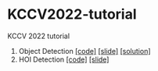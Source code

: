 # KCCV2022-tutorial
KCCV 2022 tutorial 

1. Object Detection [[code]](https://github.com/mlvlab/KCCV2022-tutorial/blob/main/KCCV2022_Object_Detection_Problem.ipynb) [[slide]](https://github.com/mlvlab/KCCV2022-tutorial/blob/main/KCCV22-Object_Detection.pdf) [[solution]](https://github.com/mlvlab/KCCV2022-tutorial/blob/main/KCCV2022_Object_Detection_Solution.ipynb)
2. HOI Detection [[code]](https://github.com/mlvlab/KCCV2022-tutorial/blob/main/02_Human_Object_Interaction_Detection_tutorial.ipynb) [[slide]](https://github.com/mlvlab/KCCV2022-tutorial/blob/main/KCCV22-HOI_Detection.pdf)
